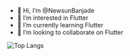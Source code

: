- 👋 Hi, I’m @NewsunBanjade
- 👀 I’m interested in Flutter
- 🌱 I’m currently learning Flutter
- 💞️ I’m looking to collaborate on Flutter


![Top Langs](https://github-readme-stats.vercel.app/api/top-langs/?username=newsunbanjade)

<!---
NewsunBanjade/NewsunBanjade is a ✨ special ✨ repository because its `README.md` (this file) appears on your GitHub profile.
You can click the Preview link to take a look at your changes.
--->
